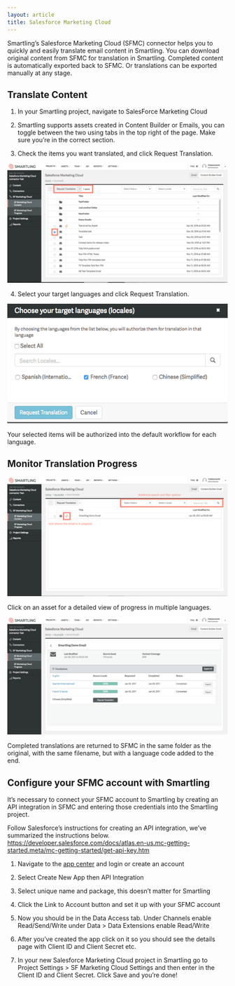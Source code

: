 ```yaml
---
layout: article
title: Salesforce Marketing Cloud
---
```



Smartling’s Salesforce Marketing Cloud (SFMC) connector helps you to quickly and easily translate email content in Smartling. You can download original content from SFMC for translation in Smartling. Completed content is automatically exported back to SFMC. Or translations can be exported manually at any stage.

## Translate Content

1) In your Smartling project, navigate to SalesForce Marketing Cloud

2) Smartling supports assets created in Content Builder or Emails, you can toggle between the two using tabs in the top right of the page. Make sure you’re in the correct section.

3) Check the items you want translated, and click Request Translation.

![](/uploads/versions/smartling---translate-content--salesforce-marketing-cloud-connector-test--and-eloqua-connector---x----1435-777x---.png)

4) Select your target languages and click Request Translation.

![](/uploads/versions/smartling---translate-content--salesforce-marketing-cloud-connector-test----x----576-312x---.png)

Your selected items will be authorized into the default workflow for each language.

## Monitor Translation Progress

![](/uploads/versions/smartling---translate-content--salesforce-marketing-cloud-connector-test--and-update-smartling-help---x----1434-775x---.png)

Click on an asset for a detailed view of progress in multiple languages.

![](/uploads/versions/smartling---translate-content--salesforce-marketing-cloud-connector-test--and-eloqua-connector---x----1436-765x---.png)

Completed translations are returned to SFMC in the same folder as the original, with the same filename, but with a language code added to the end.

## Configure your SFMC account with Smartling

It’s necessary to connect your SFMC account to Smartling by creating an API integration in SFMC and entering those credentials into the Smartling project.

Follow Salesforce’s instructions for creating an API integration, we’ve summarized the instructions below. https://developer.salesforce.com/docs/atlas.en-us.mc-getting-started.meta/mc-getting-started/get-api-key.htm

1) Navigate to the [app center](https://appcenter-auth.s1.marketingcloudapps.com/) and login or create an account

2) Select Create New App then API Integration

3) Select unique name and package, this doesn’t matter for Smartling

4) Click the Link to Account button and set it up with your SFMC account

5) Now you should be in the Data Access tab. Under Channels enable Read/Send/Write under Data &gt; Data Extensions enable Read/Write

6) After you’ve created the app click on it so you should see the details page with Client ID and Client Secret etc.

7) In your new Salesforce Marketing Cloud project in Smartling go to Project Settings &gt; SF Marketing Cloud Settings and then enter in the Client ID and Client Secret. Click Save and you’re done!